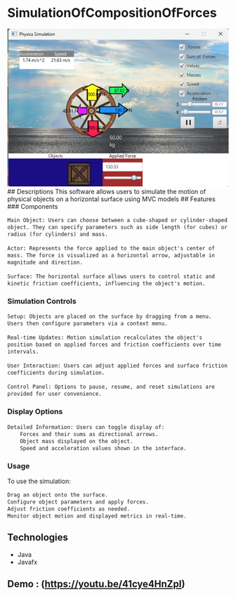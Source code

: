 # SimulationOfCompositionOfForces 
<img src="Images\Simulation.png">
## Descriptions
This software allows users to simulate the motion of physical objects on a horizontal surface using MVC models
## Features
### Components

    Main Object: Users can choose between a cube-shaped or cylinder-shaped object. They can specify parameters such as side length (for cubes) or radius (for cylinders) and mass.

    Actor: Represents the force applied to the main object's center of mass. The force is visualized as a horizontal arrow, adjustable in magnitude and direction.

    Surface: The horizontal surface allows users to control static and kinetic friction coefficients, influencing the object's motion.

### Simulation Controls

    Setup: Objects are placed on the surface by dragging from a menu. Users then configure parameters via a context menu.

    Real-time Updates: Motion simulation recalculates the object's position based on applied forces and friction coefficients over time intervals.

    User Interaction: Users can adjust applied forces and surface friction coefficients during simulation.

    Control Panel: Options to pause, resume, and reset simulations are provided for user convenience.

### Display Options

    Detailed Information: Users can toggle display of:
        Forces and their sums as directional arrows.
        Object mass displayed on the object.
        Speed and acceleration values shown in the interface.

### Usage

To use the simulation:

    Drag an object onto the surface.
    Configure object parameters and apply forces.
    Adjust friction coefficients as needed.
    Monitor object motion and displayed metrics in real-time.

## Technologies 
- Java
- Javafx
## Demo : (https://youtu.be/41cye4HnZpI)
